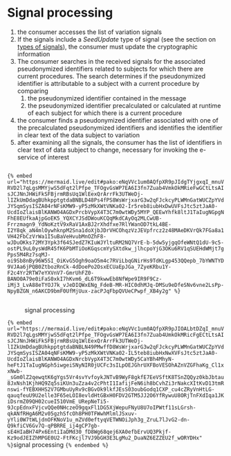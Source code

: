 # Signal processing

1. the consumer accesses the list of variation signals
2. If the signals include a _SeedUpdate_ type of signal (see the section on [types of signals](../the-technical-guide/signals.md)), the consumer must update the cryptographic information
3. The consumer searches in the received signals for the associated pseudonymized identifiers related to subjects for which there are current procedures. The search determines if the pseudonymized identifier is attributable to a subject with a current procedure by comparing
   1. the pseudonymized identifier contained in the message
   2. the pseudonymized identifier precalculated or calculated at runtime of each subject for which there is a current procedure
4. the consumer finds a pseudonymized identifier associated with one of the precalculated pseudonymized identifiers and identifies the identifier in clear text of the data subject to variation
5. after examining all the signals, the consumer has the list of identifiers in clear text of data subject to change, necessary for invoking the e-service of interest

<figure><img src="../.gitbook/assets/elaborazione dei segnali.png" alt=""><figcaption></figcaption></figure>

`{% embed url="https://mermaid.live/edit#pako:eNqVVc1um0AQfpXR9pJIdgTYjgxqI_mnuVRVD2l7qLgsMMYjwS5dFqt2lPfpe_TFOgvGsWP7EA6I3fn7Zuab4VmkOkMRieFwGCtLtsAIsJCJNnJHWiFkSFBjrmRBsUq1WlEexQrArrFk3UTWeDj-lIZkUmDdagBUhkpptgtdaBNBLD48Ps4fPS8WsWrjxarG3w2qFJckcyPLWMnGatWUCZpYVdJYSqmSysISZA04rNFsKMW9-yP5zMkXWtVNKa02-Ir5reb8iubHxDwUVFsJtc5ztJaA0-UcdIoZlaisBlKANWO4AGDxPrcbVypX4T3C7m0wtWDy5MYP_QEEwYhfk8ltJ1TaIugNGpgNFhE8EUfkaAjpGoEK5_YQXCYJSdDWouKCQqMkdCAyOq2MLCwUB-Frrzmagn9_YdNoKztV9xRaV1AxBJ2rXhdfxe7RlYWanOD7tkL4BE-I2Y8qk_aN4mlOywhknpM2Sna1doXjbJDrVHCOhqzVzJEVpfrcz2z48MAeDKVrQk7FGa8a1VH42FbCzVrWa1I5uBaVeHvubMnOZhF8-wJDuOKks72MY3Ypk3f64SJedZ7KIuWJYltuRM2NQ7VrE-b-5dw5yjgqOfeWNtQ1dU-9c5-ostPL9uL0ysWdR45fK6PbMTiOoKGqscmYySXtdkw_jlhcpoYjG3OKu6RV1qSUEHdWMjt7gPps5M4Rz7sqMJ-oi9Sb8nBy96W5SI_OiKvG5Ogh9oaO5m4c7RViLbqGNirHs9TdKLgp453QQepb_7bYWNTYD9VJAa6jPQB0ZtbozRnCk-4dDoePo2OsxECUaEpJGa_7ZyeKRbu1Y-F2c4Yr2RTW7eYXVnV7-GmrUhFZ0-BANO0A79e0iFaS0xkI7hKvm6_dL6T9kwwEb8NfWpe9IR9F9Cz-iMj3_LvA88eTYOJ7k_vJeDIQWxENg_FdeB-MR-HIC0dhMJq-DMSu9eDfeSNv6vne2LsPp-NpyBZGN_n6AKCD9bmF0UfMjUux-zacPJqFbpQVUeCPwpf_XB4y2g" %}`

<figure><img src="../.gitbook/assets/elaborazione del segnale.png" alt=""><figcaption><p>signal processing</p></figcaption></figure>

`{% embed url="https://mermaid.live/edit#pako:eNqVVc1um0AQfpXR9pJIOALbtDZqI_mnuVRVD2l7qLgsMMYjwS5dFqt2lPfpe_TFOgvGsWP7EA6I3fn7Zuab4UmkOkMRicFgECtLtsAIsJCJNnJHWiFkSFBjrmRBsUq1WlEexQrArrFk3UTWeDj-lIZkUmDdagBUhkpptgtdaBNBLN49PMwffD8WsWrjxarG3w2qFJckcyPLWMnGatWUCZpYVdJYSqmSysISZA04qNFsKMW9-yP5zMkXWtVNKa02-IL5teb8iubHxNwXVFsJtc5ztJaA0-UcdIoZlaisBlKANWO4AGDxNrcbVypX4T3C7m0wtWDy5CaYBh4MhyN-heFtJ1TaIugNGph5iwgeiSNyNIR0jUCFc3sILpOEJGhrUXFBoVESOhAZnVZGFhaKg_Cl1xxNwb-_sGm0lZ2qewqtK6gYgs5Vr4svYvfoykJNTvB9WyF8gkfE7EeVSftK8TSnZQQyz0kbJbtau8JxNsh1KjhHQ9Zq5siKUn3uZza4v2cPhtI1IafijFeN6ih8bCvhZi3rNakcXItKvD13tmRnswi-fYEBXHHS2V7GMbuUyRv9cBGvOk9lkfJEsS03oubGodq1CXP_cu4cZRyVnHtLG-qauqfeuU9U2elle3F65eLOI8evldHtGBxH0FDV2GTM5JJ2O6YfRywuU8ORjTnFXdIqa1JKiDsrmZ09QH02cueI510VmE_URepNeTi5-9JcpEdnxFVjcvQQe0NHczeO9gqxFl1DG5XjWepuFNyU8U7oIPWtf11sLGrsh-qkANfRHgA6M2v05gzhSfcOh8PH0TFWwhMlmlJSxuv-yYli0W7tWLjdnOFKNoV1u_mZVd0eftyqVETWNOiJph3g_ZruL7lJvG2-dn-Q9kfiCV6Gv7Q-qPBRRE_ij4gCP7gb-sE4HIaBH74Px6EntiIaDMd30_fD8Wg68qej6XA0efbErvUQ3Pkjf-Kz9odJEIZhMPGE0U2-FtFKcjl7VJ9bGH3E3LgMu2_DuaNZ6EZZEU2f_wORYDHx" %}`signal processing `{% endembed %}`